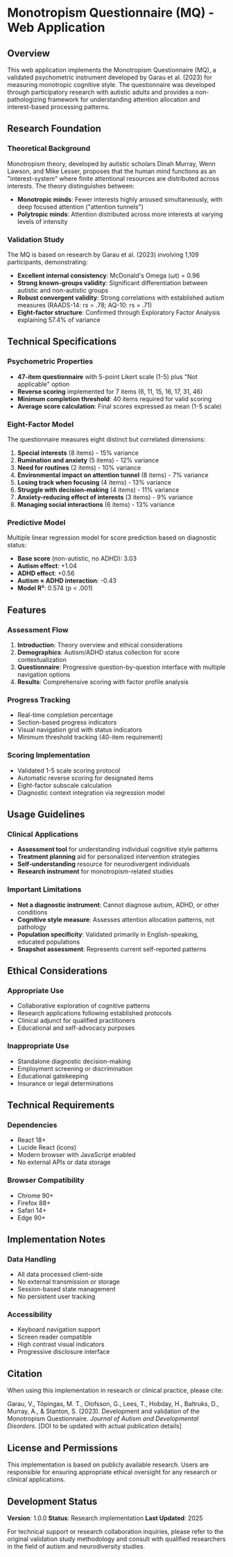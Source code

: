 # Monotropism Questionnaire (MQ) - Web Application

## Overview

This web application implements the Monotropism Questionnaire (MQ), a validated psychometric instrument developed by Garau et al. (2023) for measuring monotropic cognitive style. The questionnaire was developed through participatory research with autistic adults and provides a non-pathologizing framework for understanding attention allocation and interest-based processing patterns.

## Research Foundation

### Theoretical Background
Monotropism theory, developed by autistic scholars Dinah Murray, Wenn Lawson, and Mike Lesser, proposes that the human mind functions as an "interest-system" where finite attentional resources are distributed across interests. The theory distinguishes between:

- **Monotropic minds**: Fewer interests highly aroused simultaneously, with deep focused attention ("attention tunnels")
- **Polytropic minds**: Attention distributed across more interests at varying levels of intensity

### Validation Study
The MQ is based on research by Garau et al. (2023) involving 1,109 participants, demonstrating:
- **Excellent internal consistency**: McDonald's Omega (ωt) = 0.96
- **Strong known-groups validity**: Significant differentiation between autistic and non-autistic groups
- **Robust convergent validity**: Strong correlations with established autism measures (RAADS-14: rs = .78; AQ-10: rs = .71)
- **Eight-factor structure**: Confirmed through Exploratory Factor Analysis explaining 57.4% of variance

## Technical Specifications

### Psychometric Properties
- **47-item questionnaire** with 5-point Likert scale (1-5) plus "Not applicable" option
- **Reverse scoring** implemented for 7 items (6, 11, 15, 16, 17, 31, 46)
- **Minimum completion threshold**: 40 items required for valid scoring
- **Average score calculation**: Final scores expressed as mean (1-5 scale)

### Eight-Factor Model
The questionnaire measures eight distinct but correlated dimensions:
1. **Special interests** (8 items) - 15% variance
2. **Rumination and anxiety** (5 items) - 12% variance  
3. **Need for routines** (2 items) - 10% variance
4. **Environmental impact on attention tunnel** (8 items) - 7% variance
5. **Losing track when focusing** (4 items) - 13% variance
6. **Struggle with decision-making** (4 items) - 11% variance
7. **Anxiety-reducing effect of interests** (3 items) - 9% variance
8. **Managing social interactions** (6 items) - 13% variance

### Predictive Model
Multiple linear regression model for score prediction based on diagnostic status:
- **Base score** (non-autistic, no ADHD): 3.03
- **Autism effect**: +1.04
- **ADHD effect**: +0.56  
- **Autism × ADHD interaction**: -0.43
- **Model R²**: 0.574 (p < .001)

## Features

### Assessment Flow
1. **Introduction**: Theory overview and ethical considerations
2. **Demographics**: Autism/ADHD status collection for score contextualization
3. **Questionnaire**: Progressive question-by-question interface with multiple navigation options
4. **Results**: Comprehensive scoring with factor profile analysis

### Progress Tracking
- Real-time completion percentage
- Section-based progress indicators
- Visual navigation grid with status indicators
- Minimum threshold tracking (40-item requirement)

### Scoring Implementation
- Validated 1-5 scale scoring protocol
- Automatic reverse scoring for designated items
- Eight-factor subscale calculation
- Diagnostic context integration via regression model

## Usage Guidelines

### Clinical Applications
- **Assessment tool** for understanding individual cognitive style patterns
- **Treatment planning** aid for personalized intervention strategies  
- **Self-understanding** resource for neurodivergent individuals
- **Research instrument** for monotropism-related studies

### Important Limitations
- **Not a diagnostic instrument**: Cannot diagnose autism, ADHD, or other conditions
- **Cognitive style measure**: Assesses attention allocation patterns, not pathology
- **Population specificity**: Validated primarily in English-speaking, educated populations
- **Snapshot assessment**: Represents current self-reported patterns

## Ethical Considerations

### Appropriate Use
- Collaborative exploration of cognitive patterns
- Research applications following established protocols
- Clinical adjunct for qualified practitioners
- Educational and self-advocacy purposes

### Inappropriate Use
- Standalone diagnostic decision-making
- Employment screening or discrimination
- Educational gatekeeping
- Insurance or legal determinations

## Technical Requirements

### Dependencies
- React 18+
- Lucide React (icons)
- Modern browser with JavaScript enabled
- No external APIs or data storage

### Browser Compatibility
- Chrome 90+
- Firefox 88+
- Safari 14+
- Edge 90+

## Implementation Notes

### Data Handling
- All data processed client-side
- No external transmission or storage
- Session-based state management
- No persistent user tracking

### Accessibility
- Keyboard navigation support
- Screen reader compatible
- High contrast visual indicators
- Progressive disclosure interface

## Citation

When using this implementation in research or clinical practice, please cite:

Garau, V., Tõpingas, M. T., Olofsson, G., Lees, T., Hobday, H., Baltruks, D., Murray, A., & Stanton, S. (2023). Development and validation of the Monotropism Questionnaire. *Journal of Autism and Developmental Disorders*. [DOI to be updated with actual publication details]

## License and Permissions

This implementation is based on publicly available research. Users are responsible for ensuring appropriate ethical oversight for any research or clinical applications.

## Development Status

**Version**: 1.0.0
**Status**: Research implementation
**Last Updated**: 2025

For technical support or research collaboration inquiries, please refer to the original validation study methodology and consult with qualified researchers in the field of autism and neurodiversity studies.
